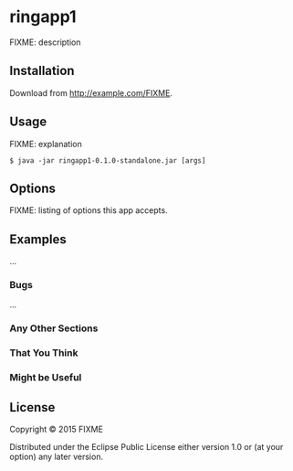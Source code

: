 # ringapp1

FIXME: description

## Installation

Download from http://example.com/FIXME.

## Usage

FIXME: explanation

    $ java -jar ringapp1-0.1.0-standalone.jar [args]

## Options

FIXME: listing of options this app accepts.

## Examples

...

### Bugs

...

### Any Other Sections
### That You Think
### Might be Useful

## License

Copyright © 2015 FIXME

Distributed under the Eclipse Public License either version 1.0 or (at
your option) any later version.
